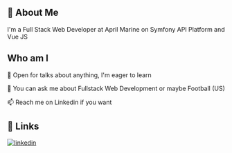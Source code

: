 
## 🚀 About Me
I'm a Full Stack Web Developer at April Marine on Symfony API Platform and Vue JS


## Who am I

🤔 Open for talks about anything, I'm eager to learn

💬 You can ask me about Fullstack Web Development or maybe Football (US)

📫 Reach me on Linkedin if you want 

## 🔗 Links
[![linkedin](https://img.shields.io/badge/linkedin-0A66C2?style=for-the-badge&logo=linkedin&logoColor=white)](https://www.linkedin.com/in/antoine-marionneau/)

